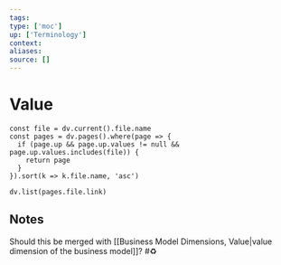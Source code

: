 ```yaml
---
tags:
type: ['moc']
up: ['Terminology']
context:
aliases:
source: []
---
```


# Value

```dataviewjs
const file = dv.current().file.name
const pages = dv.pages().where(page => {
  if (page.up && page.up.values != null && page.up.values.includes(file)) {
    return page
  }
}).sort(k => k.file.name, 'asc')

dv.list(pages.file.link)
```

## Notes

Should this be merged with [[Business Model Dimensions, Value|value dimension of the business model]]? #♻️
